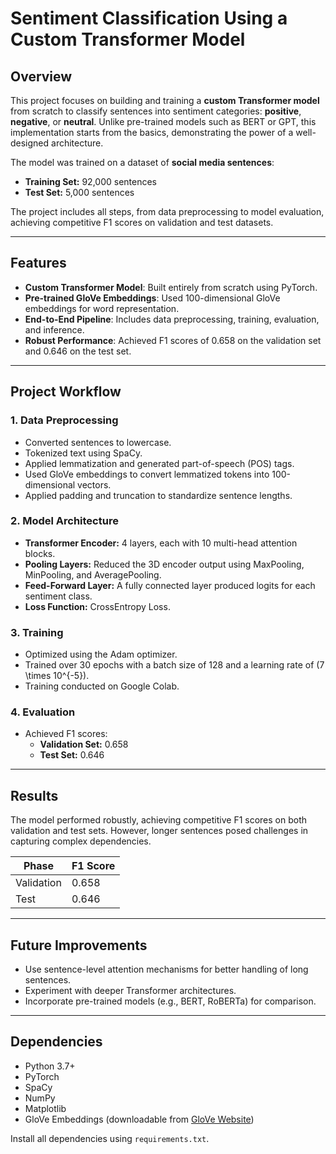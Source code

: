 # **Sentiment Classification Using a Custom Transformer Model**

## **Overview**
This project focuses on building and training a **custom Transformer model** from scratch to classify sentences into sentiment categories: **positive**, **negative**, or **neutral**. Unlike pre-trained models such as BERT or GPT, this implementation starts from the basics, demonstrating the power of a well-designed architecture.

The model was trained on a dataset of **social media sentences**:  
- **Training Set:** 92,000 sentences  
- **Test Set:** 5,000 sentences  

The project includes all steps, from data preprocessing to model evaluation, achieving competitive F1 scores on validation and test datasets.

---

## **Features**
- **Custom Transformer Model**: Built entirely from scratch using PyTorch.  
- **Pre-trained GloVe Embeddings**: Used 100-dimensional GloVe embeddings for word representation.  
- **End-to-End Pipeline**: Includes data preprocessing, training, evaluation, and inference.  
- **Robust Performance**: Achieved F1 scores of 0.658 on the validation set and 0.646 on the test set.  

---

## **Project Workflow**

### **1. Data Preprocessing**
- Converted sentences to lowercase.
- Tokenized text using SpaCy.  
- Applied lemmatization and generated part-of-speech (POS) tags.  
- Used GloVe embeddings to convert lemmatized tokens into 100-dimensional vectors.  
- Applied padding and truncation to standardize sentence lengths.

### **2. Model Architecture**
- **Transformer Encoder:** 4 layers, each with 10 multi-head attention blocks.  
- **Pooling Layers:** Reduced the 3D encoder output using MaxPooling, MinPooling, and AveragePooling.  
- **Feed-Forward Layer:** A fully connected layer produced logits for each sentiment class.  
- **Loss Function:** CrossEntropy Loss.  

### **3. Training**
- Optimized using the Adam optimizer.  
- Trained over 30 epochs with a batch size of 128 and a learning rate of \(7 \times 10^{-5}\).  
- Training conducted on Google Colab.

### **4. Evaluation**
- Achieved F1 scores:  
  - **Validation Set:** 0.658  
  - **Test Set:** 0.646  

---

## **Results**
The model performed robustly, achieving competitive F1 scores on both validation and test sets. However, longer sentences posed challenges in capturing complex dependencies.

| **Phase**     | **F1 Score** |
|----------------|--------------|
| Validation     | 0.658        |
| Test           | 0.646        |

---

## **Future Improvements**
- Use sentence-level attention mechanisms for better handling of long sentences.  
- Experiment with deeper Transformer architectures.  
- Incorporate pre-trained models (e.g., BERT, RoBERTa) for comparison.  

---

## **Dependencies**
- Python 3.7+
- PyTorch
- SpaCy
- NumPy
- Matplotlib
- GloVe Embeddings (downloadable from [GloVe Website](https://nlp.stanford.edu/projects/glove/))

Install all dependencies using `requirements.txt`.

